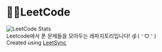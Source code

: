 # 👩‍💻LeetCode
![LeetCode Stats](https://leetcard.jacoblin.cool/YUNA_030?theme=wtf&font=Khula) </br>
Leetcode에서 푼 문제들을 모아두는 레파지토리입니다! ദ്ദി ( ᵔ ᗜ ᵔ ) </br>
Created using [LeetSync](https://github.com/LeetSync/LeetSync)

